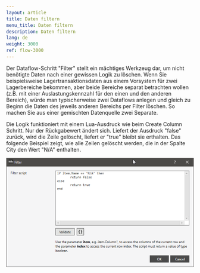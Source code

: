 ```yaml
---
layout: article
title: Daten filtern
menu_title: Daten filtern
description: Daten filtern
lang: de
weight: 3000
ref: flow-3000
---
```

Der Dataflow-Schritt "Filter" stellt ein mächtiges Werkzeug dar, um nicht benötigte Daten nach einer gewissen Logik zu löschen. Wenn Sie beispielsweise Lagertransaktionsdaten aus einem Vorsystem für zwei Lagerbereiche bekommen, aber beide Bereiche separat betrachten wollen (z.B. mit einer Auslastungskennzahl für den einen und den anderen Bereich), würde man typischerweise zwei Dataflows anlegen und gleich zu Beginn die Daten des jeweils anderen Bereichs per Filter löschen. So machen Sie aus einer gemischten Datenquelle zwei Separate.

Die Logik funktioniert mit einem Lua-Ausdruck wie beim Create Column Schritt. Nur der Rückgabewert ändert sich. Liefert der Ausdruck "false" zurück, wird die Zeile gelöscht, liefert er "true" bleibt sie erthalten. Das folgende Beispiel zeigt, wie alle Zeilen gelöscht werden, die in der Spalte City den Wert "N/A" enthalten.

![Filer Column](/assets/images/dataflows/dataflows-filter01.png)